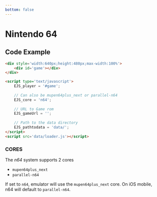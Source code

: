 ```yaml
---
bottom: false
---
```

# Nintendo 64

## Code Example

```html
<div style='width:640px;height:480px;max-width:100%'>
    <div id='game'></div>
</div>

<script type='text/javascript'>
    EJS_player = '#game';
    
    // Can also be mupen64plus_next or parallel-n64
    EJS_core = 'n64';
    
    // URL to Game rom
    EJS_gameUrl = '';
    
    // Path to the data directory
    EJS_pathtodata = 'data/';
</script>
<script src='data/loader.js'></script>
```

### CORES

The *n64* system supports 2 cores
- `mupen64plus_next`
- `parallel-n64`

If set to `n64`, emulator will use the `mupen64plus_next` core. On iOS mobile, n64 will default to `parallel-n64`.
